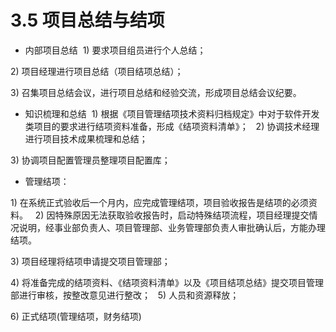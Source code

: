# 3.5 项目总结与结项

- 内部项目总结 
1) 要求项目组员进行个人总结； 

2) 项目经理进行项目总结（项目结项总结）； 

3) 召集项目总结会议，进行项目总结和经验交流，形成项目总结会议纪要。 

- 知识梳理和总结 
1) 根据《项目管理结项技术资料归档规定》中对于软件开发类项目的要求进行结项资料准备，形成《结项资料清单》；
 
2) 协调技术经理进行项目技术成果梳理和总结； 

3) 协调项目配置管理员整理项目配置库； 
- 管理结项： 

1) 在系统正式验收后一个月内，应完成管理结项，项目验收报告是结项的必须资料。
 
2) 因特殊原因无法获取验收报告时，启动特殊结项流程，项目经理提交情况说明，经事业部负责人、项目管理部、业务管理部负责人审批确认后，方能办理结项。 

3) 项目经理将结项申请提交项目管理部； 

4) 将准备完成的结项资料、《结项资料清单》以及《项目结项总结》提交项目管理部进行审核，按整改意见进行整改；
 
5) 人员和资源释放； 

6) 正式结项(管理结项，财务结项) 

